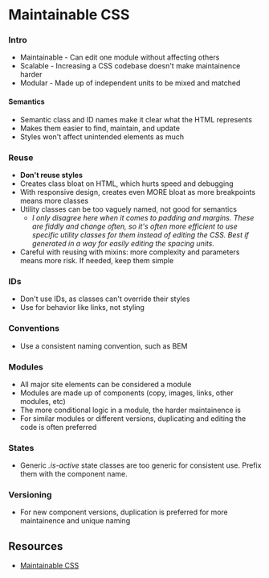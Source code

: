 # Maintainable CSS

### Intro

* Maintainable - Can edit one module without affecting others
* Scalable - Increasing a CSS codebase doesn't make maintainence harder
* Modular - Made up of independent units to be mixed and matched

#### Semantics

* Semantic class and ID names make it clear what the HTML represents
* Makes them easier to find, maintain, and update
* Styles won't affect unintended elements as much

### Reuse

* **Don't reuse styles**
* Creates class bloat on HTML, which hurts speed and debugging
* With responsive design, creates even MORE bloat as more breakpoints means more classes
* Utility classes can be too vaguely named, not good for semantics
    * *I only disagree here when it comes to padding and margins. These are fiddly and change often, so it's often more efficient to use specific utility classes for them instead of editing the CSS. Best if generated in a way for easily editing the spacing units.*
* Careful with reusing with mixins: more complexity and parameters means more risk. If needed, keep them simple

### IDs

* Don't use IDs, as classes can't override their styles
* Use for behavior like links, not styling

### Conventions

* Use a consistent naming convention, such as BEM

### Modules

* All major site elements can be considered a module
* Modules are made up of components (copy, images, links, other modules, etc)
* The more conditional logic in a module, the harder maintainence is
* For similar modules or different versions, duplicating and editing the code is often preferred

### States

* Generic *.is-active* state classes are too generic for consistent use. Prefix them with the component name.

### Versioning

* For new component versions, duplication is preferred for more maintainence and unique naming

## Resources

* [Maintainable CSS](http://maintainablecss.com/)
